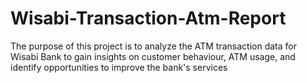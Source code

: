 # Wisabi-Transaction-Atm-Report
The purpose of this project is to analyze the ATM transaction data for Wisabi Bank to gain insights on customer behaviour, ATM  usage, and identify opportunities to improve the bank's services
